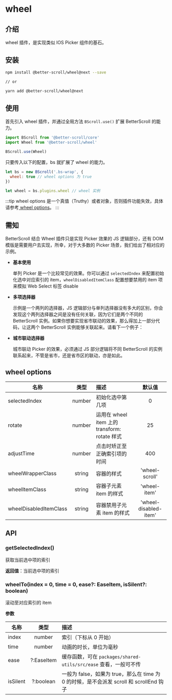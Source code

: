 # wheel

## 介绍

wheel 插件，是实现类似 IOS Picker 组件的基石。

## 安装

```bash
npm install @better-scroll/wheel@next --save

// or

yarn add @better-scroll/wheel@next
```

## 使用

首先引入 wheel 插件，并通过全局方法 `BScroll.use()` 扩展 BetterScroll 的能力。

```js
import BScroll from '@better-scroll/core'
import Wheel from '@better-scroll/wheel'

BScroll.use(Wheel)
```

只要传入以下的配置，bs 就扩展了 wheel 的能力。

```js
let bs = new BScroll('.bs-wrap', {
  wheel: true // wheel options 为 true
})

let wheel = bs.plugins.wheel // wheel 实例
```

:::tip
wheel options 是一个真值（Truthy）或者对象，否则插件功能失效，具体请参考[ wheel options](./wheel.html#wheel-options)。
:::

## 需知

BetterScroll 结合 Wheel 插件只是实现 Picker 效果的 JS 逻辑部分，还有 DOM 模版是需要用户去实现，所幸，对于大多数的 Picker 场景，我们给出了相对应的示例。

- **基本使用**

  <demo qrcode-url="picker/one-column">
    <template slot="code-template">
      <<< @/examples/vue/components/picker/one-column.vue?template
    </template>
    <template slot="code-script">
      <<< @/examples/vue/components/picker/one-column.vue?script
    </template>
    <template slot="code-style">
      <<< @/examples/vue/components/picker/one-column.vue?style
    </template>
    <picker-one-column slot="demo"></picker-one-column>
  </demo>

  单列 Picker 是一个比较常见的效果。你可以通过 `selectedIndex` 来配置初始化选中对应索引的 item，`wheelDisabledItemClass` 配置想要禁用的 item 项来模拟 Web Select 标签 disable

- **多项选择器**

  <demo qrcode-url="picker/double-column">
    <template slot="code-template">
      <<< @/examples/vue/components/picker/double-column.vue?template
    </template>
    <template slot="code-script">
      <<< @/examples/vue/components/picker/double-column.vue?script
    </template>
    <template slot="code-style">
      <<< @/examples/vue/components/picker/double-column.vue?style
    </template>
    <picker-double-column slot="demo"></picker-double-column>
  </demo>

  示例是一个两列的选择器，JS 逻辑部分与单列选择器没有多大的区别，你会发现这个两列选择器之间是没有任何关联，因为它们是两个不同的 BetterScroll 实例。如果你想要实现省市联动的效果，那么得加上一部分代码，让这两个 BetterScroll 实例能够关联起来。请看下一个例子：

- **城市联动选择器**

  <demo qrcode-url="picker/linkage-column">
    <template slot="code-template">
      <<< @/examples/vue/components/picker/linkage-column.vue?template
    </template>
    <template slot="code-script">
      <<< @/examples/vue/components/picker/linkage-column.vue?script
    </template>
    <template slot="code-style">
      <<< @/examples/vue/components/picker/linkage-column.vue?style
    </template>
    <picker-linkage-column slot="demo"></picker-linkage-column>
  </demo>

  城市联动 Picker 的效果，必须通过 JS 部分逻辑将不同 BetterScroll 的实例联系起来，不管是省市，还是省市区的联动，亦是如此。

## wheel options

|名称|类型|描述|默认值|
|----------|:-----:|:-----------|:--------:|
|selectedIndex|number|初始化选中第几项|0|
|rotate|number|运用在 wheel item 上的 transform: rotate 样式|25|
|adjustTime|number|点击时矫正至正确索引项的时间|400|
|wheelWrapperClass|string|容器的样式|'wheel-scroll'|
|wheelItemClass|string|容器子元素 item 的样式|'wheel-item'|
|wheelDisabledItemClass|string|容器禁用子元素 item 的样式|'wheel-disabled-item'|

## API

### getSelectedIndex()

获取当前选中项的索引

**返回值**：当前选中项的索引

### wheelTo(index = 0, time = 0, ease?: EaseItem, isSilent?: boolean)

滚动至对应索引的 item

**参数**

|名称|类型|描述|
|----------|:-----:|:-----------|
|index|number|索引（下标从 0 开始）|
|time|number|动画的时长，单位为毫秒|
|ease|?:EaseItem|缓存函数，可在 `packages/shared-utils/src/ease` 查看，一般可不传|
|isSilent|?:boolean|一般为 false，如果为 true，那么在 time 为 0 的时候，是不会派发 scroll 和 scrollEnd 钩子|
